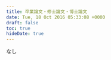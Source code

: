 ```yaml
---
title: 卒業論文・修士論文・博士論文
date: Tue, 18 Oct 2016 05:33:08 +0000
draft: false
toc: true
hideDate: true
---
```


なし